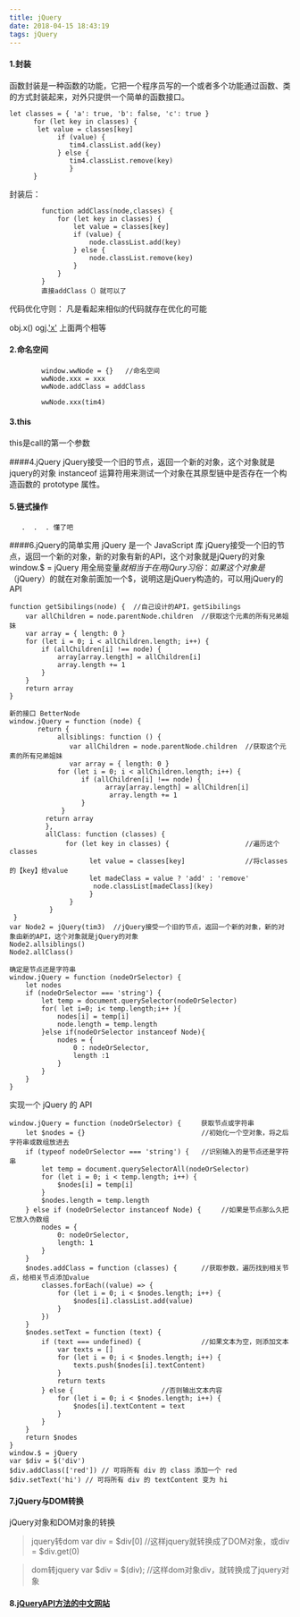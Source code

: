 ```yaml
---
title: jQuery
date: 2018-04-15 18:43:19
tags: jQuery
---
```

#### 1.封装
函数封装是一种函数的功能，它把一个程序员写的一个或者多个功能通过函数、类的方式封装起来，对外只提供一个简单的函数接口。
```
let classes = { 'a': true, 'b': false, 'c': true }
      for (let key in classes) {
       let value = classes[key]
            if (value) {
               tim4.classList.add(key)
            } else {
               tim4.classList.remove(key)
               }
      }   
```
封装后：
```
        function addClass(node,classes) {
            for (let key in classes) {
                let value = classes[key]
                if (value) {
                    node.classList.add(key)
                } else {
                    node.classList.remove(key)
                }
            }
        }
        直接addClass（）就可以了
```
代码优化守则：
凡是看起来相似的代码就存在优化的可能

obj.x()
ogj.['x']()
上面两个相等

#### 2.命名空间
```
        window.wwNode = {}   //命名空间
        wwNode.xxx = xxx
        wwNode.addClass = addClass

        wwNode.xxx(tim4)
```

#### 3.this
this是call的第一个参数

####4.jQuery
jQuery接受一个旧的节点，返回一个新的对象，这个对象就是jquery的对象
instanceof 运算符用来测试一个对象在其原型链中是否存在一个构造函数的 prototype 属性。

#### 5.链式操作
       .  .  . 懂了吧

####6.jQuery的简单实用
jQuery 是一个 JavaScript 库
jQuery接受一个旧的节点，返回一个新的对象，新的对象有新的API，这个对象就是jQuery的对象
window.$ = jQuery
用全局变量$就相当于在用jQury
习俗：如果这个对象是$（jQuery）的就在对象前面加一个$，说明这是jQuery构造的，可以用jQuery的API

```
function getSibilings(node) {  //自己设计的API，getSibilings
    var allChildren = node.parentNode.children  //获取这个元素的所有兄弟姐妹
    var array = { length: 0 }                    
    for (let i = 0; i < allChildren.length; i++) {      
        if (allChildren[i] !== node) {                
            array[array.length] = allChildren[i]
            array.length += 1                   
        }
    }
    return array
}
```
```
新的接口 BetterNode 
window.jQuery = function (node) {
       return {
            allsiblings: function () {
               var allChildren = node.parentNode.children  //获取这个元素的所有兄弟姐妹
               var array = { length: 0 }
            for (let i = 0; i < allChildren.length; i++) {
                  if (allChildren[i] !== node) {
                        array[array.length] = allChildren[i]
                         array.length += 1
                  }
             }
         return array
         },
         allClass: function (classes) {       
              for (let key in classes) {                   //遍历这个classes
                    let value = classes[key]               //将classes的【key】给value
                    let madeClass = value ? 'add' : 'remove'
                     node.classList[madeClass](key)
                    }
               }
          }
 }
var Node2 = jQuery(tim3)  //jQuery接受一个旧的节点，返回一个新的对象，新的对象由新的API，这个对象就是jQuery的对象
Node2.allsiblings()
Node2.allClass()
```
```
确定是节点还是字符串
window.jQuery = function (nodeOrSelector) {
    let nodes
    if (nodeOrSelector === 'string') {
        let temp = document.querySelector(nodeOrSelector)
        for( let i=0; i< temp.length;i++ ){
            nodes[i] = temp[i]
            node.length = temp.length
        }else if(nodeOrSelector instanceof Node){
            nodes = {
                0 : nodeOrSelector,
                length :1
            }
        }
    }
}
```
实现一个 jQuery 的 API
```
window.jQuery = function (nodeOrSelector) {     获取节点或字符串
    let $nodes = {}                             //初始化一个空对象，将之后字符串或数组放进去
    if (typeof nodeOrSelector === 'string') {   //识别输入的是节点还是字符串
        let temp = document.querySelectorAll(nodeOrSelector)
        for (let i = 0; i < temp.length; i++) {
            $nodes[i] = temp[i]
        }
        $nodes.length = temp.length
    } else if (nodeOrSelector instanceof Node) {     //如果是节点那么久把它放入伪数组
        nodes = {
            0: nodeOrSelector,
            length: 1
        }
    }
    $nodes.addClass = function (classes) {      //获取参数，遍历找到相关节点，给相关节点添加value
        classes.forEach((value) => {
            for (let i = 0; i < $nodes.length; i++) {
                $nodes[i].classList.add(value)
            }
        })
    }
    $nodes.setText = function (text) {
        if (text === undefined) {               //如果文本为空，则添加文本
            var texts = []
            for (let i = 0; i < $nodes.length; i++) {
                texts.push($nodes[i].textContent)
            }
            return texts
        } else {                      //否则输出文本内容
            for (let i = 0; i < $nodes.length; i++) {
                $nodes[i].textContent = text
            }
        }
    }
    return $nodes
}
window.$ = jQuery
var $div = $('div')
$div.addClass(['red']) // 可将所有 div 的 class 添加一个 red
$div.setText('hi') // 可将所有 div 的 textContent 变为 hi
```

#### 7.jQuery与DOM转换
jQuery对象和DOM对象的转换
>jquery转dom
>var div = $div[0]  //这样jquery就转换成了DOM对象，或div = $div.get(0)

>dom转jquery
>var $div = $(div);  //这样dom对象div，就转换成了jquery对象

#### 8.[jQueryAPI方法的中文网站](http://cndevdocs.com/)
